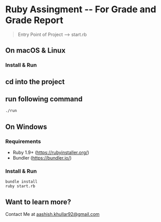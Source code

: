 # Ruby Assingment -- For Grade and Grade Report

>Entry Point of Project -->  start.rb

## On macOS & Linux

### Install & Run

## cd into the project 

## run following command
 
```bash
./run
```

## On Windows

### Requirements

* Ruby 1.9+ (https://rubyinstaller.org/)
* Bundler (https://bundler.io/)

### Install & Run

```
bundle install
ruby start.rb
```

## Want to learn more?

Contact Me at aashish.khullar92@gmail.com
